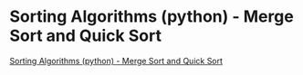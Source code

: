 # Sorting Algorithms (python) - Merge Sort and Quick Sort
[Sorting Algorithms (python) - Merge Sort and Quick Sort](https://aiwithcloud.com/2022/09/15/sorting_algorithms_python___merge_sort_and_quick_sort/)